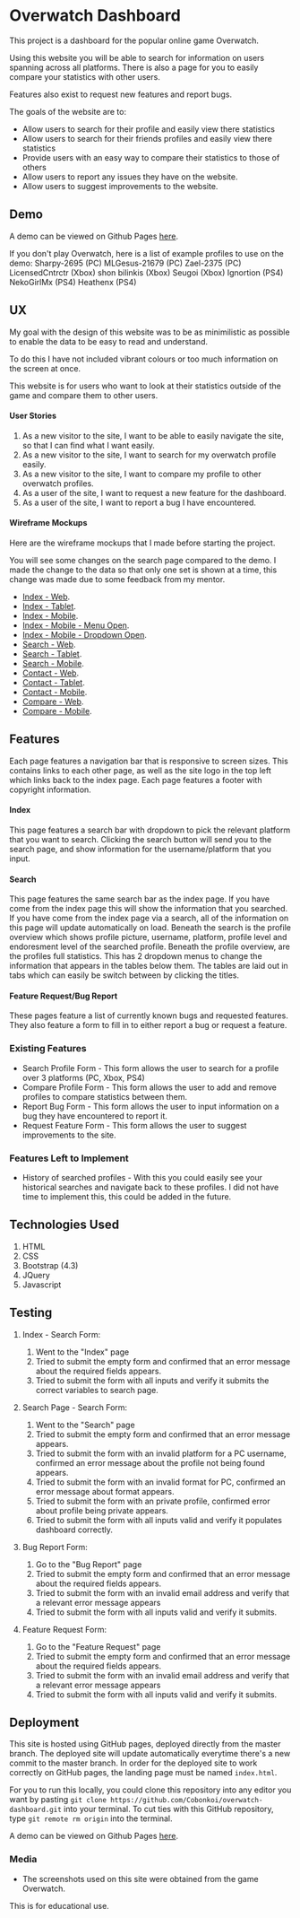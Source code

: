 # Overwatch Dashboard
This project is a dashboard for the popular online game Overwatch.

Using this website you will be able to search for information on users spanning across all platforms.
There is also a page for you to easily compare your statistics with other users.

Features also exist to request new features and report bugs.

The goals of the website are to:
- Allow users to search for their profile and easily view there statistics
- Allow users to search for their friends profiles and easily view there statistics
- Provide users with an easy way to compare their statistics to those of others
- Allow users to report any issues they have on the website.
- Allow users to suggest improvements to the website.

## Demo

A demo can be viewed on Github Pages [here](https://cobonkoi.github.io/overwatch-dashboard/).

If you don't play Overwatch, here is a list of example profiles to use on the demo:
Sharpy-2695 (PC)
MLGesus-21679 (PC)
Zael-2375 (PC)
LicensedCntrctr (Xbox)
shon bilinkis (Xbox)
Seugoi (Xbox)
Ignortion (PS4)
NekoGirlMx (PS4)
Heathenx (PS4)

## UX
My goal with the design of this website was to be as minimilistic as possible to enable the data to be easy to read and understand.

To do this I have not included vibrant colours or too much information on the screen at once.

This website is for users who want to look at their statistics outside of the game and compare them to other users.

#### User Stories
1. As a new visitor to the site, I want to be able to easily navigate the site, so that I can find what I want easily.
2. As a new visitor to the site, I want to search for my overwatch profile easily.
3. As a new visitor to the site, I want to compare my profile to other overwatch profiles.
4. As a user of the site, I want to request a new feature for the dashboard.
5. As a user of the site, I want to report a bug I have encountered.

#### Wireframe Mockups

Here are the wireframe mockups that I made before starting the project.

You will see some changes on the search page compared to the demo.
I made the change to the data so that only one set is shown at a time, this change was made due to some feedback from my mentor.

- [Index - Web](wireframes/index-web.png).
- [Index - Tablet](wireframes/index-tablet.png).
- [Index - Mobile](wireframes/index-mobile.png).
- [Index - Mobile - Menu Open](wireframes/index-mobile-menuopen.png).
- [Index - Mobile - Dropdown Open](wireframes/index-mobile-dropdownopen.png).
- [Search - Web](wireframes/search-web.png).
- [Search - Tablet](wireframes/search-tablet.png).
- [Search - Mobile](wireframes/search-mobile.png).
- [Contact - Web](wireframes/contact-web.png).
- [Contact - Tablet](wireframes/contact-tablet.png).
- [Contact - Mobile](wireframes/contact-mobile.png).
- [Compare - Web](wireframes/compare-web.png).
- [Compare - Mobile](wireframes/compare-mobile.png).

## Features
Each page features a navigation bar that is responsive to screen sizes. This contains links to each other page, as well as the site logo in the top left which links back to the index page.
Each page features a footer with copyright information.

#### Index

This page features a search bar with dropdown to pick the relevant platform that you want to search.
Clicking the search button will send you to the search page, and show information for the username/platform that you input.

#### Search

This page features the same search bar as the index page. If you have come from the index page this will show the information that you searched.
If you have come from the index page via a search, all of the information on this page will update automatically on load.
Beneath the search is the profile overview which shows profile picture, username, platform, profile level and endoresment level of the searched profile.
Beneath the profile overview, are the profiles full statistics.
This has 2 dropdown menus to change the information that appears in the tables below them.
The tables are laid out in tabs which can easily be switch between by clicking the titles.

#### Feature Request/Bug Report

These pages feature a list of currently known bugs and requested features.
They also feature a form to fill in to either report a bug or request a feature.

### Existing Features

- Search Profile Form - This form allows the user to search for a profile over 3 platforms (PC, Xbox, PS4)
- Compare Profile Form - This form allows the user to add and remove profiles to compare statistics between them.
- Report Bug Form - This form allows the user to input information on a bug they have encountered to report it.
- Request Feature Form - This form allows the user to suggest improvements to the site.

### Features Left to Implement
- History of searched profiles - With this you could easily see your historical searches and navigate back to these profiles. I did not have time to implement this, this could be added in the future.

## Technologies Used
1. HTML
2. CSS
3. Bootstrap (4.3)
4. JQuery
5. Javascript

## Testing
1. Index - Search Form:
    1. Went to the "Index" page
    2. Tried to submit the empty form and confirmed that an error message about the required fields appears.
    3. Tried to submit the form with all inputs and verify it submits the correct variables to search page.

2. Search Page - Search Form:
    1. Went to the "Search" page
    2. Tried to submit the empty form and confirmed that an error message appears.
    3. Tried to submit the form with an invalid platform for a PC username, confirmed an error message about the profile not being found appears.
    4. Tried to submit the form with an invalid format for PC, confirmed an error message about format appears.
    5. Tried to submit the form with an private profile, confirmed error about profile being private appears.
    4. Tried to submit the form with all inputs valid and verify it populates dashboard correctly.

1. Bug Report Form:
    1. Go to the "Bug Report" page
    2. Tried to submit the empty form and confirmed that an error message about the required fields appears.
    3. Tried to submit the form with an invalid email address and verify that a relevant error message appears
    4. Tried to submit the form with all inputs valid and verify it submits.

1. Feature Request Form:
    1. Go to the "Feature Request" page
    2. Tried to submit the empty form and confirmed that an error message about the required fields appears.
    3. Tried to submit the form with an invalid email address and verify that a relevant error message appears
    4. Tried to submit the form with all inputs valid and verify it submits.

## Deployment

This site is hosted using GitHub pages, deployed directly from the master branch. The deployed site will update automatically everytime there's a new commit to the master branch. In order for the deployed site to work correctly on GitHub pages, the landing page must be named `index.html`.

For you to run this locally, you could clone this repository into any editor you want by pasting `git clone https://github.com/Cobonkoi/overwatch-dashboard.git` into your terminal. To cut ties with this GitHub repository, type `git remote rm origin` into the terminal.

A demo can be viewed on Github Pages [here](https://cobonkoi.github.io/overwatch-dashboard/).

### Media
- The screenshots used on this site were obtained from the game Overwatch.

This is for educational use.